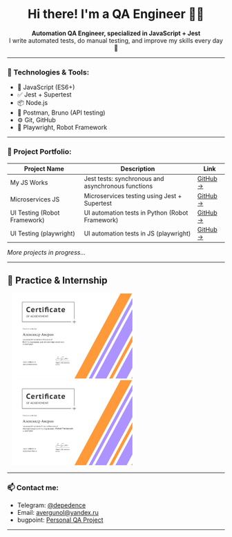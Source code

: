 <h1 align="center">Hi there! I'm a QA Engineer 👨‍💻</h1>

<p align="center">
  <b>Automation QA Engineer, specialized in JavaScript + Jest</b><br>
  I write automated tests, do manual testing, and improve my skills every day 🚀
</p>

---

### 🧰 Technologies & Tools:

- 📌 JavaScript (ES6+)
- ✅ Jest + Supertest
- 📦 Node.js
- 📄 Postman, Bruno (API testing)
- ⚙️ Git, GitHub
- 🧪 Playwright, Robot Framework

---

### 📂 Project Portfolio:

| Project Name                | Description                                             | Link                                                                       |
|-----------------------------|---------------------------------------------------------|----------------------------------------------------------------------------|
| My JS Works                 | Jest tests: synchronous and asynchronous functions      | [GitHub →](https://github.com/depedence/my-js-works)                        |
| Microservices JS            | Microservices testing using Jest + Supertest           | [GitHub →](https://github.com/depedence/microservices-js)                   |
| UI Testing (Robot Framework)| UI automation tests in Python (Robot Framework)        | [GitHub →](https://github.com/depedence/Portfolio)                          |
| UI Testing (playwright)     | UI automation tests in JS (playwright)                 | [GitHub →](https://github.com/depedence/UI-playwright)                      |

_More projects in progress..._

---

## 📜 Practice & Internship

<img src="/certificate-2.jpg" width="280px" hspace="10px" alt="Certificate of Internship Completion">  <img src="/certificate-1.jpg" width="280px" hspace="10px" alt="Certificate of Internship Completion">

---

### 📫 Contact me:

- Telegram: [@depedence](https://t.me/depedence)
- Email: avergunol@yandex.ru
- bugpoint: [Personal QA Project](https://t.me/bugpointqa)

---
